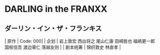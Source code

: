 # DARLING in the FRANXX 
## ダーリン・イン・ザ・フランキス

| 原作 | Code: 000|
| 企划 | 岩上敦宏 西出将之 尾山仁康 田崎胜也 福嶋更一郎 国枝信吾 渡边章仁 落越友则 |
| 剧本统筹 | 锦织敦史 林直孝 |
